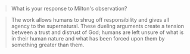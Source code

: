 > What is your response to Milton's observation?

> The work allows humans to shrug off responsibility and gives all agency to the supernatural. These dueling arguments create a tension between a trust and distrust of God; humans are left unsure of what is in their human nature and what has been forced upon them by something greater than them.
